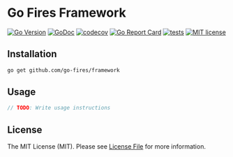 # Go Fires Framework

[![Go Version](https://badgen.net/github/release/go-fires/framework/stable)](https://github.com/go-fires/framework/releases)
[![GoDoc](https://pkg.go.dev/badge/github.com/go-fires/framework)](https://pkg.go.dev/github.com/go-fires/framework)
[![codecov](https://codecov.io/gh/go-fires/framework/branch/master/graph/badge.svg?token=5TWGQ9DIRU)](https://codecov.io/gh/go-fires/framework)
[![Go Report Card](https://goreportcard.com/badge/github.com/go-fires/framework)](https://goreportcard.com/report/github.com/go-fires/framework)
[![tests](https://github.com/go-fires/framework/actions/workflows/go.yml/badge.svg)](https://github.com/go-fires/framework/actions/workflows/go.yml)
[![MIT license](https://img.shields.io/badge/license-MIT-brightgreen.svg)](https://opensource.org/licenses/MIT)

## Installation

```bash
go get github.com/go-fires/framework
```

## Usage

```go
// TODO: Write usage instructions
```

## License

The MIT License (MIT). Please see [License File](LICENSE) for more information.